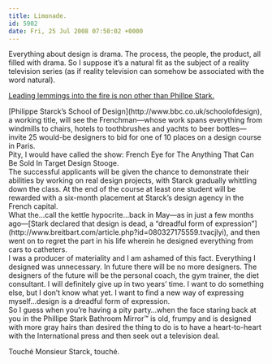```yaml
---
title: Limonade.
id: 5902
date: Fri, 25 Jul 2008 07:50:02 +0000
---
```


Everything about design is drama. The process, the people, the product, all filled with drama. So I suppose it’s a natural fit as the subject of a reality television series (as if reality television can somehow be associated with the word natural).  

[Leading lemmings into the fire is non other than Phillpe Stark.](http://www.guardian.co.uk/media/2008/jun/24/bbc.television)



<div class="quote">[Philippe Starck’s School of Design](http://www.bbc.co.uk/schoolofdesign), a working title, will see the Frenchman—whose work spans everything from windmills to chairs, hotels to toothbrushes and yachts to beer bottles—invite 25 would-be designers to bid for one of 10 places on a design course in Paris.</div>Pity, I would have called the show: French Eye for The Anything That Can Be Sold In Target Design Stooge.



<div class="quote">The successful applicants will be given the chance to demonstrate their abilities by working on real design projects, with Starck gradually whittling down the class. At the end of the course at least one student will be rewarded with a six-month placement at Starck’s design agency in the French capital.</div>What the…call the kettle hypocrite…back in May—as in just a few months ago—[Stark declared that design is dead, a “dreadful form of expression”](http://www.breitbart.com/article.php?id=080327175559.tvacjlyi), and then went on to regret the part in his life wherein he designed everything from cars to catheters.



<div class="quote">I was a producer of materiality and I am ashamed of this fact. Everything I designed was unnecessary. In future there will be no more designers. The designers of the future will be the personal coach, the gym trainer, the diet consultant. I will definitely give up in two years’ time. I want to do something else, but I don’t know what yet. I want to find a new way of expressing myself…design is a dreadful form of expression.</div>So I guess when you’re having a pity party…when the face staring back at you in the Phillipe Stark Bathroom Mirror™ is old, frumpy and is designed with more gray hairs than desired the thing to do is to have a heart-to-heart with the International press and then seek out a television deal.  

Touché Monsieur Starck, touché.





